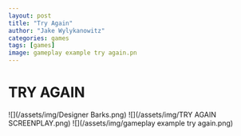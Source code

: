 ```yaml
---
layout: post
title: "Try Again"
author: "Jake Wylykanowitz"
categories: games
tags: [games]
image: gameplay example try again.pn
---
```


# TRY AGAIN

![](/assets/img/Designer Barks.png)
![](/assets/img/TRY AGAIN SCREENPLAY.png)
![](/assets/img/gameplay example try again.png)
